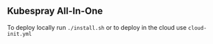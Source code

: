 ## Kubespray All-In-One

To deploy locally run `./install.sh` or to deploy in the cloud use `cloud-init.yml`
